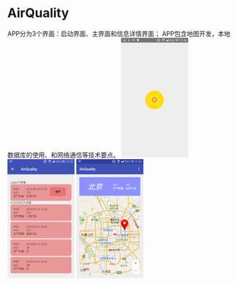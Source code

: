 # AirQuality
APP分为3个界面：启动界面、主界面和信息详情界面；
APP包含地图开发，本地数据库的使用、和网络通信等技术要点。
<img src="https://raw.githubusercontent.com/JunhaoWEI/AirQuality/master/screenshot/01.png" width="30%" /> 
<img src="https://raw.githubusercontent.com/JunhaoWEI/AirQuality/master/screenshot/02.png" width="30%" /> 
<img src="https://raw.githubusercontent.com/JunhaoWEI/AirQuality/master/screenshot/03.png" width="30%" /> 
